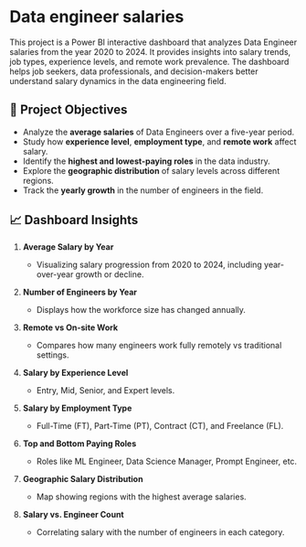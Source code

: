 # Data engineer salaries
This project is a Power BI interactive dashboard that analyzes Data Engineer salaries from the year 2020 to 2024.
It provides insights into salary trends, job types, experience levels, and remote work prevalence. 
The dashboard helps job seekers, data professionals, and decision-makers better understand salary dynamics in the data engineering field.

## 🎯 Project Objectives

- Analyze the **average salaries** of Data Engineers over a five-year period.
- Study how **experience level**, **employment type**, and **remote work** affect salary.
- Identify the **highest and lowest-paying roles** in the data industry.
- Explore the **geographic distribution** of salary levels across different regions.
- Track the **yearly growth** in the number of engineers in the field.



## 📈 Dashboard Insights

1. **Average Salary by Year**  
   - Visualizing salary progression from 2020 to 2024, including year-over-year growth or decline.

2. **Number of Engineers by Year**  
   - Displays how the workforce size has changed annually.

3. **Remote vs On-site Work**  
   - Compares how many engineers work fully remotely vs traditional settings.

4. **Salary by Experience Level**  
   - Entry, Mid, Senior, and Expert levels.

5. **Salary by Employment Type**  
   - Full-Time (FT), Part-Time (PT), Contract (CT), and Freelance (FL).

6. **Top and Bottom Paying Roles**  
   - Roles like ML Engineer, Data Science Manager, Prompt Engineer, etc.

7. **Geographic Salary Distribution**  
   - Map showing regions with the highest average salaries.

8. **Salary vs. Engineer Count**  
   - Correlating salary with the number of engineers in each category.



